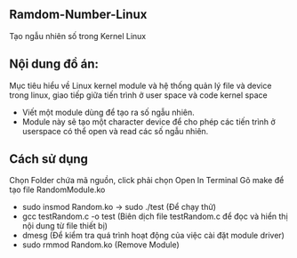 ## Ramdom-Number-Linux
Tạo ngẫu nhiên số trong Kernel Linux

## Nội dung đồ án:
Mục tiêu hiểu về Linux kernel module và hệ thống quản lý file và device trong linux, giao tiếp giữa tiến trình ở user space và code kernel space 
+ Viết một module dùng để tạo ra số ngẫu nhiên. 
+ Module này sẽ tạo một character device để cho phép các tiến trình ở userspace có thể open và read các số ngẫu nhiên.


## Cách sử dụng
Chọn Folder chứa mã nguồn, click phải chọn Open In Terminal
Gõ make để tạo file RandomModule.ko  
+ sudo insmod Random.ko -> sudo ./test (Để chạy thử) 
+ gcc testRandom.c -o test (Biên dịch file testRandom.c để đọc và hiển thị nội dung từ file thiết bị)
+ dmesg (Để kiểm tra quá trình hoạt động của việc cài đặt module driver) 
+ sudo rmmod Random.ko (Remove Module)

